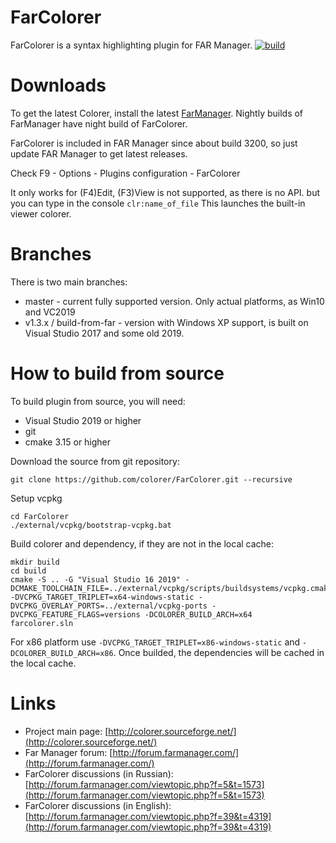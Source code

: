FarColorer
==========
FarColorer is a syntax highlighting plugin for FAR Manager.
[![build](https://github.com/colorer/FarColorer/workflows/build/badge.svg)](https://github.com/colorer/FarColorer/actions?query=workflow%3A%22build%22)

Downloads
=========
To get the latest Colorer, install the latest [FarManager](http://www.farmanager.com/download.php?l=en).
Nightly builds of FarManager have night build of FarColorer.

FarColorer is included in FAR Manager since about build 3200, so just update FAR Manager to get latest releases.
  
Check F9 - Options - Plugins configuration - FarColorer

It only works for (F4)Edit, (F3)View is not supported, as there is no API. 
but you can type in the console `clr:name_of_file` 
This launches the built-in viewer colorer.

Branches
==========
There is two main branches:
  * master - current fully supported version. Only actual platforms, as Win10 and VC2019
  * v1.3.x / build-from-far - version with Windows XP support, is built on Visual Studio 2017 and some old 2019.

How to build from source
==========
To build plugin from source, you will need:

  * Visual Studio 2019 or higher
  * git
  * cmake 3.15 or higher

Download the source from git repository:

    git clone https://github.com/colorer/FarColorer.git --recursive

Setup vcpkg

    cd FarColorer
    ./external/vcpkg/bootstrap-vcpkg.bat

Build colorer and dependency, if they are not in the local cache:

    mkdir build
    cd build
    cmake -S .. -G "Visual Studio 16 2019" -DCMAKE_TOOLCHAIN_FILE=../external/vcpkg/scripts/buildsystems/vcpkg.cmake -DVCPKG_TARGET_TRIPLET=x64-windows-static -DVCPKG_OVERLAY_PORTS=../external/vcpkg-ports -DVCPKG_FEATURE_FLAGS=versions -DCOLORER_BUILD_ARCH=x64
    farcolorer.sln

For x86 platform use `-DVCPKG_TARGET_TRIPLET=x86-windows-static` and `-DCOLORER_BUILD_ARCH=x86`.
Once builded, the dependencies will be cached in the local cache.

Links
========================

* Project main page: [http://colorer.sourceforge.net/](http://colorer.sourceforge.net/)
* Far Manager forum: [http://forum.farmanager.com/](http://forum.farmanager.com/)
* FarColorer discussions (in Russian): [http://forum.farmanager.com/viewtopic.php?f=5&t=1573](http://forum.farmanager.com/viewtopic.php?f=5&t=1573)
* FarColorer discussions (in English): [http://forum.farmanager.com/viewtopic.php?f=39&t=4319](http://forum.farmanager.com/viewtopic.php?f=39&t=4319)
